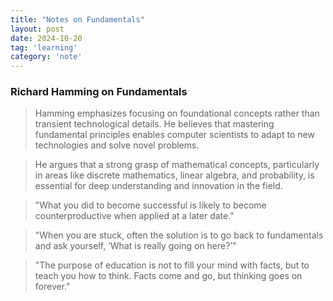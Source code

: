 ```yaml
---
title: "Notes on Fundamentals"
layout: post
date: 2024-10-20
tag: 'learning'
category: 'note'
---
```


### Richard Hamming on Fundamentals

> Hamming emphasizes focusing on foundational concepts rather than transient
> technological details. He believes that mastering fundamental principles
> enables computer scientists to adapt to new technologies and solve novel
> problems.

> He argues that a strong grasp of mathematical concepts, particularly in areas
> like discrete mathematics, linear algebra, and probability, is essential for
> deep understanding and innovation in the field.

> "What you did to become successful is likely to become counterproductive when
> applied at a later date."

> "When you are stuck, often the solution is to go back to fundamentals and ask yourself, ‘What is really going on here?’"

> "The purpose of education is not to fill your mind with facts, but to teach you how to think. Facts come and go, but thinking goes on forever."





